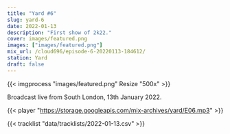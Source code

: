 ```yaml
---
title: "Yard #6"
slug: yard-6
date: 2022-01-13
description: "First show of 2k22."
cover: images/featured.png
images: ["images/featured.png"]
mix_url: /cloud696/episode-6-20220113-184612/
station: Yard
draft: false
---
```


{{< imgprocess "images/featured.png" Resize "500x" >}}

Broadcast live from South London, 13th January 2022.

{{< player "https://storage.googleapis.com/mix-archives/yard/E06.mp3" >}}

{{< tracklist "data/tracklists/2022-01-13.csv" >}}
